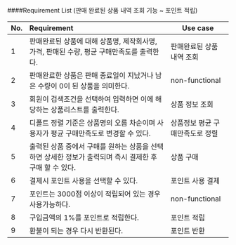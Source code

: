 ####Requirement List (판매 완료된 상품 내역 조회 기능 ~ 포인트 적립)

| No.  | Requirement                                                  | Use case              |
| ---- | :----------------------------------------------------------- | --------------------- |
| 1    | 판매완료된 상품에 대해 상품명, 제작회사명, 가격, 판매된 수량, 평균 구매만족도를 출력한다. | 판매완료된 상품 내역 조회 |
| 2    | 판매완료한 상품은 판매 종료일이 지났거나 남은 수량이 0이 된 상품을 의미한다. | non-functional |
| 3    | 회원이 검색조건을 선택하여 입력하면 이에 해당하는 상품리스트를 출력한다. | 상품 정보 조회 |
| 4    | 디폴트 정렬 기준은 상품명의 오름 차순이며 사용자가 평균 구매만족도로 변경할 수 있다. | 상품정보 평균 구매만족도로 정렬 |
| 5    | 출력된 상품 중에서 구매를 원하는 상품을 선택하면 상세한 정보가 출력되며 즉시 결제한 후 구매 할 수 있다. | 상품 구매 |
| 6    | 결제시 포인트 사용을 선택할 수 있다. | 포인트 사용 결제 |
| 7    | 포인트는 3000점 이상이 적립되어 있는 경우 사용가능하다. | non-functional |
| 8    | 구입금액의 1%를 포인트로 적립한다. | 포인트 적립 | 
| 9    | 환불이 되는 경우 다시 반환된다. | 포인트 반환 |
